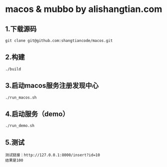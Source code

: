 # macos & mubbo by alishangtian.com

## 1.下载源码
    git clone git@github.com:shangtiancode/macos.git

## 2.构建
    ./build

## 3.启动macos服务注册发现中心

    ./run_macos.sh

## 4.启动服务（demo）

    ./run_demo.sh

## 5.测试

    测试链接：http://127.0.0.1:8000/insert?id=10
    结果是100
